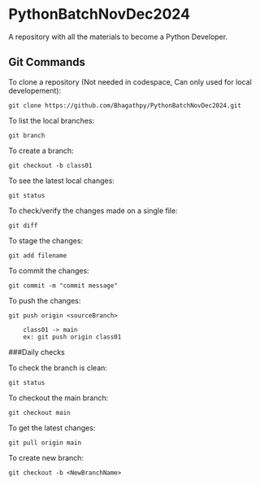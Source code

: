# PythonBatchNovDec2024
A repository with all the materials to become a Python Developer. 


## Git Commands

To clone a repository (Not needed in codespace, Can only used for local developement): 

    git clone https://github.com/Bhagathpy/PythonBatchNovDec2024.git

To list the local branches:

    git branch

To create a branch:

    git checkout -b class01

To see the latest local changes:

    git status

To check/verify the changes made on a single file:

    git diff

To stage the changes:

    git add filename

To commit the changes:

    git commit -m "commit message"

To push the changes:

    git push origin <sourceBranch>

        class01 -> main
        ex: git push origin class01

###Daily checks

To check the branch is clean:

    git status

To checkout the main branch:

    git checkout main

To get the latest changes:

    git pull origin main

To create new branch:

    git checkout -b <NewBranchName>